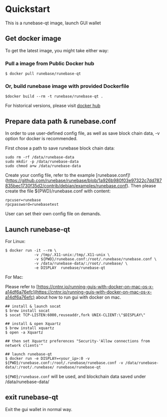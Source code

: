 # Quickstart

This is a runebase-qt image, launch GUI wallet

## Get docker image

To get the latest image, you might take either way:

### Pull a image from Public Docker hub

```
$ docker pull runebase/runebase-qt
```

### Or, build runebase image with provided Dockerfile

```
$docker build --rm -t runebase/runebase-qt .
```

For historical versions, please visit [docker hub](https://hub.docker.com/r/runebase/runebase-qt/)

## Prepare data path & runebase.conf

In order to use user-defined config file, as well as save block chain data, -v option for docker is recommended.

First chose a path to save runebase block chain data:

```
sudo rm -rf /data/runebase-data
sudo mkdir -p /data/runebase-data
sudo chmod a+w /data/runebase-data
```

Create your config file, refer to the example [runebase.conf]!(https://github.com/runebase/runebase/blob/1a926b980f03e97322c7dd787835bec1730f35d2/contrib/debian/examples/runebase.conf). Then please create the file ${PWD}/runebase.conf with content:

```
rpcuser=runebase
rpcpassword=runebasetest
```

User can set their own config file on demands.

## Launch runebase-qt

For Linux:

```
$ docker run -it --rm \
             -v /tmp/.X11-unix:/tmp/.X11-unix \
             -v ${PWD}/runebase.conf:/root/.runebase/runebase.conf \
             -v /data/runebase-data/:/root/.runebase/ \
             -e DISPLAY  runebase/runebase-qt
```

For Mac:

Please refer to
[https://cntnr.io/running-guis-with-docker-on-mac-os-x-a14df6a76efc](https://cntnr.io/running-guis-with-docker-on-mac-os-x-a14df6a76efc) about how to run gui with docker on mac.

```
## install & launch socat
$ brew install socat
$ socat TCP-LISTEN:6000,reuseaddr,fork UNIX-CLIENT:\"$DISPLAY\"

## install & open Xquartz
$ brew install xquartz
$ open -a Xquartz

## then set Xquartz preferences "Security-'Allow connections from network clients'"

## launch runebase-qt 
$ docker run -e DISPLAY=<your_ip>:0 -v ${PWD}/runebase.conf:/root/.runebase/runebase.conf -v /data/runebase-data/:/root/.runebase/ runebase/runebase-qt

```


`${PWD}/runebase.conf` will be used, and blockchain data saved under /data/runebase-data/


## exit runebase-qt

Exit the gui wallet in normal way.


